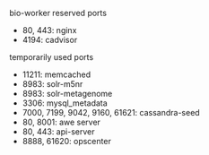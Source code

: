 bio-worker reserved ports

- 80, 443:  nginx
- 4194: cadvisor

temporarily used ports
- 11211: memcached
- 8983: solr-m5nr
- 8983: solr-metagenome
- 3306: mysql_metadata
- 7000, 7199, 9042, 9160, 61621: cassandra-seed
- 80, 8001: awe server
- 80, 443: api-server
- 8888, 61620: opscenter
